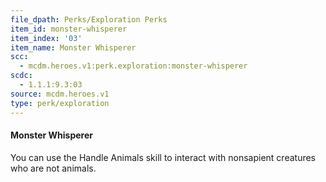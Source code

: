 ```yaml
---
file_dpath: Perks/Exploration Perks
item_id: monster-whisperer
item_index: '03'
item_name: Monster Whisperer
scc:
  - mcdm.heroes.v1:perk.exploration:monster-whisperer
scdc:
  - 1.1.1:9.3:03
source: mcdm.heroes.v1
type: perk/exploration
---
```


#### Monster Whisperer

You can use the Handle Animals skill to interact with nonsapient creatures who are not animals.
